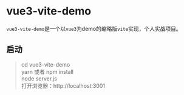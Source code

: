 # vue3-vite-demo
`vue3-vite-demo`是一个以`vue3`为demo的缩略版`vite`实现，个人实战项目。

## 启动
>  cd vue3-vite-demo  
yarn 或者 npm install  
node server.js  
打开浏览器：http://localhost:3001